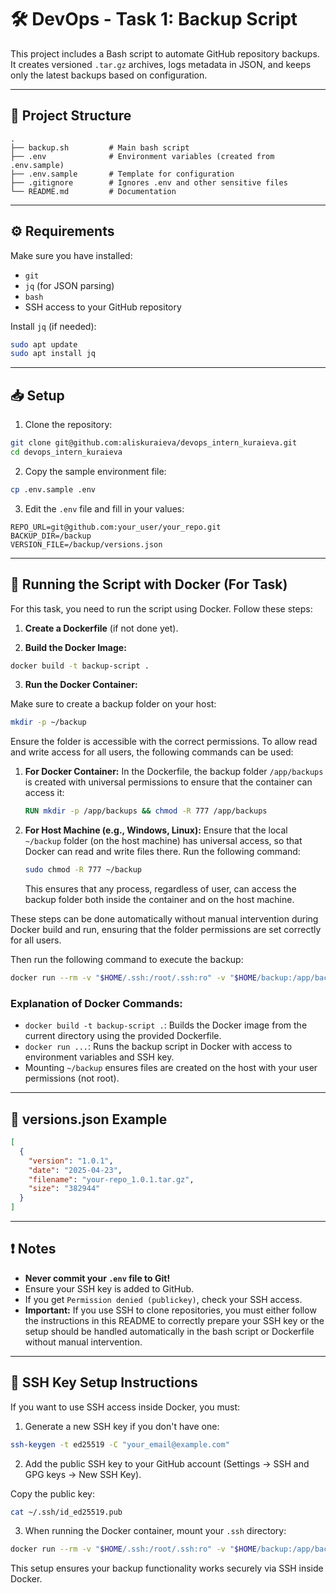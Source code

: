 # 🛠️ DevOps - Task 1: Backup Script

This project includes a Bash script to automate GitHub repository backups. It creates versioned `.tar.gz` archives, logs metadata in JSON, and keeps only the latest backups based on configuration.

---

## 📁 Project Structure

```
.
├── backup.sh         # Main bash script
├── .env              # Environment variables (created from .env.sample)
├── .env.sample       # Template for configuration
├── .gitignore        # Ignores .env and other sensitive files
└── README.md         # Documentation
```

---

## ⚙️ Requirements

Make sure you have installed:

- `git`
- `jq` (for JSON parsing)
- `bash`
- SSH access to your GitHub repository

Install `jq` (if needed):

```bash
sudo apt update
sudo apt install jq
```

---

## 📥 Setup

1. Clone the repository:

```bash
git clone git@github.com:aliskuraieva/devops_intern_kuraieva.git
cd devops_intern_kuraieva
```

2. Copy the sample environment file:

```bash
cp .env.sample .env
```

3. Edit the `.env` file and fill in your values:

```env
REPO_URL=git@github.com:your_user/your_repo.git
BACKUP_DIR=/backup
VERSION_FILE=/backup/versions.json
```

---

## 🚀 Running the Script with Docker (For Task)

For this task, you need to run the script using Docker. Follow these steps:

1. **Create a Dockerfile** (if not done yet).

2. **Build the Docker Image:**

```bash
docker build -t backup-script .
```

3. **Run the Docker Container:**

Make sure to create a backup folder on your host:

```bash
mkdir -p ~/backup
```

Ensure the folder is accessible with the correct permissions. To allow read and write access for all users, the following commands can be used:

1. **For Docker Container:**
   In the Dockerfile, the backup folder `/app/backups` is created with universal permissions to ensure that the container can access it:

   ```dockerfile
   RUN mkdir -p /app/backups && chmod -R 777 /app/backups
   ```

2. **For Host Machine (e.g., Windows, Linux):**
   Ensure that the local `~/backup` folder (on the host machine) has universal access, so that Docker can read and write files there. Run the following command:

   ```bash
   sudo chmod -R 777 ~/backup
   ```

   This ensures that any process, regardless of user, can access the backup folder both inside the container and on the host machine.

These steps can be done automatically without manual intervention during Docker build and run, ensuring that the folder permissions are set correctly for all users.

Then run the following command to execute the backup:

```bash
docker run --rm -v "$HOME/.ssh:/root/.ssh:ro" -v "$HOME/backup:/app/backups" -v "$(pwd)/.env:/app/.env" backup-script --max-runs 3 --max-backups 5
```

### Explanation of Docker Commands:

- `docker build -t backup-script .`: Builds the Docker image from the current directory using the provided Dockerfile.
- `docker run ...`: Runs the backup script in Docker with access to environment variables and SSH key.
- Mounting `~/backup` ensures files are created on the host with your user permissions (not root).

---

## 📂 versions.json Example

```json
[
  {
    "version": "1.0.1",
    "date": "2025-04-23",
    "filename": "your-repo_1.0.1.tar.gz",
    "size": "382944"
  }
]
```

---

## ❗ Notes

- **Never commit your `.env` file to Git!**
- Ensure your SSH key is added to GitHub.
- If you get `Permission denied (publickey)`, check your SSH access.
- **Important:** If you use SSH to clone repositories, you must either follow the instructions in this README to correctly prepare your SSH key or the setup should be handled automatically in the bash script or Dockerfile without manual intervention.

---

## 🔑 SSH Key Setup Instructions

If you want to use SSH access inside Docker, you must:

1. Generate a new SSH key if you don't have one:

```bash
ssh-keygen -t ed25519 -C "your_email@example.com"
```

2. Add the public SSH key to your GitHub account (Settings → SSH and GPG keys → New SSH Key).

Copy the public key:

```bash
cat ~/.ssh/id_ed25519.pub
```

3. When running the Docker container, mount your `.ssh` directory:

```bash
docker run --rm -v "$HOME/.ssh:/root/.ssh:ro" -v "$HOME/backup:/app/backups" -v "$(pwd)/.env:/app/.env" backup-script --max-runs 3 --max-backups 5
```

This setup ensures your backup functionality works securely via SSH inside Docker.
